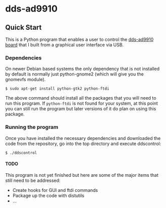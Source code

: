 
# dds-ad9910 

## Quick Start

This is a Python program that enables a user to control the [dds-ad9910 board](http://www.gempillar.com/dds-ad9910.html) that I built from a graphical user interface via USB. 


### Dependencies

On newer Debian based systems the only dependency that is not installed by default is normally just python-gnome2 (which will give you the gnomevfs module).

`$ sudo apt-get install python-gtk2 python-ftdi`

The above command should install all the packages that you will need to run this program.  If `python-ftdi` is not found for your system, at this point you can still run the program but later versions of it do plan on using this package.


### Running the program

Once you have installed the necessary dependencies and downloaded the code from the repository, go into the top directory and execute ddscontrol:

`$ ./ddscontrol`


#### TODO

This program is not yet finished but here are some of the major items that still need to be addressed:

+ Create hooks for GUI and ftdi commands
+ Package up the code with distutils
+ ...



